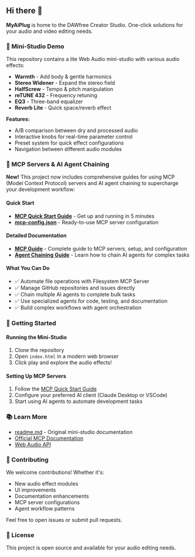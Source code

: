 ## Hi there 👋

**MyAiPlug** is home to the DAWfree Creator Studio. One-click solutions for your audio and video editing needs.

### 🎵 Mini-Studio Demo

This repository contains a lite Web Audio mini-studio with various audio effects:
- **Warmth** - Add body & gentle harmonics
- **Stereo Widener** - Expand the stereo field
- **HalfScrew** - Tempo & pitch manipulation
- **reTUNE 432** - Frequency retuning
- **EQ3** - Three-band equalizer
- **Reverb Lite** - Quick space/reverb effect

**Features:**
- A/B comparison between dry and processed audio
- Interactive knobs for real-time parameter control
- Preset system for quick effect configurations
- Navigation between different audio modules

### 🤖 MCP Servers & AI Agent Chaining

**New!** This project now includes comprehensive guides for using MCP (Model Context Protocol) servers and AI agent chaining to supercharge your development workflow:

#### Quick Start
- **[MCP Quick Start Guide](./MCP_QUICKSTART.md)** - Get up and running in 5 minutes
- **[mcp-config.json](./mcp-config.json)** - Ready-to-use MCP server configuration

#### Detailed Documentation
- **[MCP Guide](./MCP_GUIDE.md)** - Complete guide to MCP servers, setup, and configuration
- **[Agent Chaining Guide](./AGENT_CHAINING.md)** - Learn how to chain AI agents for complex tasks

#### What You Can Do
- ✅ Automate file operations with Filesystem MCP Server
- ✅ Manage GitHub repositories and issues directly
- ✅ Chain multiple AI agents to complete bulk tasks
- ✅ Use specialized agents for code, testing, and documentation
- ✅ Build complex workflows with agent orchestration

### 🚀 Getting Started

#### Running the Mini-Studio

1. Clone the repository
2. Open `index.html` in a modern web browser
3. Click play and explore the audio effects!

#### Setting Up MCP Servers

1. Follow the [MCP Quick Start Guide](./MCP_QUICKSTART.md)
2. Configure your preferred AI client (Claude Desktop or VSCode)
3. Start using AI agents to automate development tasks

### 📚 Learn More

- [readme.md](./readme.md) - Original mini-studio documentation
- [Official MCP Documentation](https://modelcontextprotocol.io)
- [Web Audio API](https://developer.mozilla.org/en-US/docs/Web/API/Web_Audio_API)

### 🤝 Contributing

We welcome contributions! Whether it's:
- New audio effect modules
- UI improvements
- Documentation enhancements
- MCP server configurations
- Agent workflow patterns

Feel free to open issues or submit pull requests.

### 📄 License

This project is open source and available for your audio editing needs.
